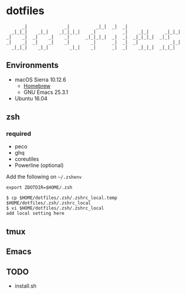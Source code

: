 # dotfiles

```
      _|              _|          _|_|  _|  _|
  _|_|_|    _|_|    _|_|_|_|    _|          _|    _|_|      _|_|_|
_|    _|  _|    _|    _|      _|_|_|_|  _|  _|  _|_|_|_|  _|_|
_|    _|  _|    _|    _|        _|      _|  _|  _|            _|_|
  _|_|_|    _|_|        _|_|    _|      _|  _|    _|_|_|  _|_|_|

```

## Environments
- macOS Sierra 10.12.6
  - [Homebrew](https://brew.sh)
  - GNU Emacs 25.3.1
- Ubuntu 16.04

## zsh
### required
- peco
- ghq
- coreutiles
- Powerline (optional)

Add the following on `~/.zshenv`

```shell
export ZDOTDIR=$HOME/.zsh
```

```shell
$ cp $HOME/dotfiles/.zsh/.zshrc_local.temp $HOME/dotfiles/.zsh/.zshrc_local
$ vi $HOME/dotfiles/.zsh/.zshrc_local
add local setting here
```

## tmux

## Emacs

## TODO
- install.sh
